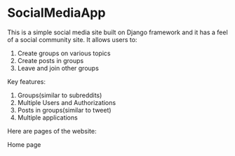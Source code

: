 # SocialMediaApp

This is a simple social media site built on Django framework and it has a feel of a social community site. It allows users to:
1. Create groups on various topics
2. Create posts in groups
3. Leave and join other groups

Key features:
1. Groups(similar to subreddits)
2. Multiple Users and Authorizations
3. Posts in groups(similar to tweet)
4. Multiple applications

Here are pages of the website:

Home page
